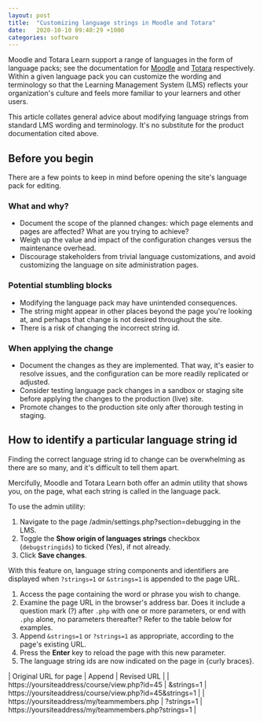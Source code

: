 ```yaml
---
layout: post
title:  "Customizing language strings in Moodle and Totara"
date:   2020-10-10 09:40:29 +1000
categories: software
---
```


Moodle and Totara Learn support a range of languages in the form of language packs; see the documentation for [Moodle](https://docs.moodle.org/35/en/Language_settings) and [Totara](https://help.totaralearning.com/display/TL12/Site+Languages) respectively. Within a given language pack you can customize the wording and terminology so that the Learning Management System (LMS) reflects your organization's culture and feels more familiar to your learners and other users.

This article collates general advice about modifying language strings from standard LMS wording and terminology. It's no substitute for the product documentation cited above.

## Before you begin

There are a few points to keep in mind before opening the site's language pack for editing.

### What and why?

- Document the scope of the planned changes: which page elements and pages are affected? What are you trying to achieve?
- Weigh up the value and impact of the configuration changes versus the maintenance overhead.
- Discourage stakeholders from trivial language customizations, and avoid customizing the language on site administration pages.

### Potential stumbling blocks

- Modifying the language pack may have unintended consequences.
- The string might appear in other places beyond the page you're looking at, and perhaps that change is not desired throughout the site.
- There is a risk of changing the incorrect string id.

### When applying the change

- Document the changes as they are implemented. That way, it's easier to resolve issues, and the configuration can be more readily replicated or adjusted.
- Consider testing language pack changes in a sandbox or staging site before applying the changes to the production (live) site.
- Promote changes to the production site only after thorough testing in staging.

## How to identify a particular language string id

Finding the correct language string id to change can be overwhelming as there are so many, and it's difficult to tell them apart.

Mercifully, Moodle and Totara Learn both offer an admin utility that shows you, on the page, what each string is called in the language pack.

To use the admin utility:

1. Navigate to the page /admin/settings.php?section=debugging in the LMS.
2. Toggle the **Show origin of languages strings** checkbox (`debugstringids`) to ticked (Yes), if not already.
3. Click **Save changes**.

With this feature on, language string components and identifiers are displayed when `?strings=1` or `&strings=1` is appended to the page URL.

1. Access the page containing the word or phrase you wish to change.
2. Examine the page URL in the browser's address bar. Does it include a question mark (?) after `.php` with one or more parameters, or end with `.php` alone, no parameters thereafter? Refer to the table below for examples.
3. Append `&strings=1` or `?strings=1` as appropriate, according to the page's existing URL.
4. Press the **Enter** key to reload the page with this new parameter.
5. The language string ids are now indicated on the page in {curly braces}.

| Original URL for page | Append | Revised URL |
| https://yoursiteaddress/course/view.php?id=45 | &strings=1 | https://yoursiteaddress/course/view.php?id=45&strings=1 |
| https://yoursiteaddress/my/teammembers.php | ?strings=1 | https://yoursiteaddress/my/teammembers.php?strings=1 |